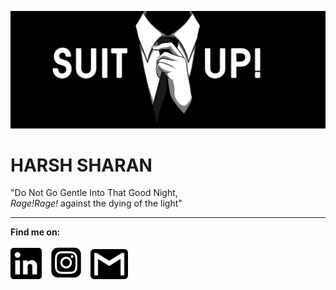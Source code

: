 ![Me](suitUp.jpeg)

# HARSH SHARAN
"Do Not Go Gentle Into That Good Night,<br> 
_Rage!Rage!_ against the dying of the light"
___
__Find me on:__

[<img src="lin.png" alt="LinkedIn" width="50"/>](https://www.linkedin.com/in/harsh-sharan/)    [<img src="instaa.png" alt="Insta" width="70"/>](https://www.instagram.com/harsh__sharan/)    [<img src="gmail1.png" alt="Mail" width="60"/>](mailto:sharanharsh8844@gmail.com)
<!-- [Harsh's github stats](https://github-readme-stats.vercel.app/api?username=sharan8844&show_icons=true&theme=gruvbox&hide=stars,prs,issues)
